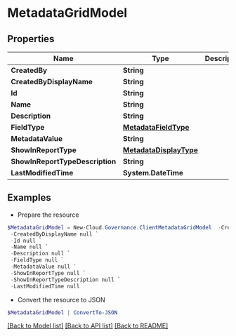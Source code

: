 # MetadataGridModel
## Properties

Name | Type | Description | Notes
------------ | ------------- | ------------- | -------------
**CreatedBy** | **String** |  | [optional] 
**CreatedByDisplayName** | **String** |  | [optional] 
**Id** | **String** |  | [optional] 
**Name** | **String** |  | [optional] 
**Description** | **String** |  | [optional] 
**FieldType** | [**MetadataFieldType**](MetadataFieldType.md) |  | [optional] 
**MetadataValue** | **String** |  | [optional] 
**ShowInReportType** | [**MetadataDisplayType**](MetadataDisplayType.md) |  | [optional] 
**ShowInReportTypeDescription** | **String** |  | [optional] 
**LastModifiedTime** | **System.DateTime** |  | [optional] 

## Examples

- Prepare the resource
```powershell
$MetadataGridModel = New-Cloud.Governance.ClientMetadataGridModel  -CreatedBy null `
 -CreatedByDisplayName null `
 -Id null `
 -Name null `
 -Description null `
 -FieldType null `
 -MetadataValue null `
 -ShowInReportType null `
 -ShowInReportTypeDescription null `
 -LastModifiedTime null
```

- Convert the resource to JSON
```powershell
$MetadataGridModel | ConvertTo-JSON
```

[[Back to Model list]](../README.md#documentation-for-models) [[Back to API list]](../README.md#documentation-for-api-endpoints) [[Back to README]](../README.md)

